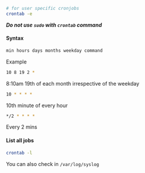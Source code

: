 ```bash
# for user specific cronjobs
crontab -e
```

**_Do not use `sudo` with `crontab` command_**

#### Syntax

```bash
min hours days months weekday command
```

Example

```bash
10 8 19 2 *
```

8:10am 19th of each month irrespective of the weekday

```bash
10 * * * *
```

10th minute of every hour

```bash
*/2 * * * *
```

 Every 2 mins

#### List all jobs

```bash
crontab -l
```

You can also check in `/var/log/syslog`